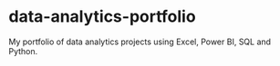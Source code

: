 # data-analytics-portfolio
My portfolio of data analytics projects using Excel, Power BI, SQL and Python. 
